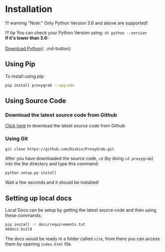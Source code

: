 # Installation

!!! warning "Note:"
    Only Python Version 3.6 and above are supported!

!!! tip
    You can check your Python Version using:
    ```sh
    python --version
    ```
	</br>
    **If it's lower than 3.6:**</br></br>
    [Download Python](https://python.org/downloads){: .md-button}

## Using Pip

To install using pip:

```sh
pip install proxygrab --upgrade
```

## Using Source Code

### Download the latest source code from Github

[Click here](https://github.com/Divkix/ProxyGrab/archive/master.zip) to download the latest source code from Github

### Using Git

```sh
git clone https://github.com/Divkix/ProxyGrab.git
```

After you have downloaded the source code, `cd` (by doing `cd proxygrab`) into the the directory and type this command:</br>
```sh
python setup.py install
```

Wait a few seconds and it should be installed!

## Setting up local docs
Local Docs can be setup by getting the latest source code and then using these commands:

```sh
pip install -r docs/requirements.txt
mkdocs build
```

The docs would be ready in a folder called `site`, from there you can access them by opening `index.html` file.
